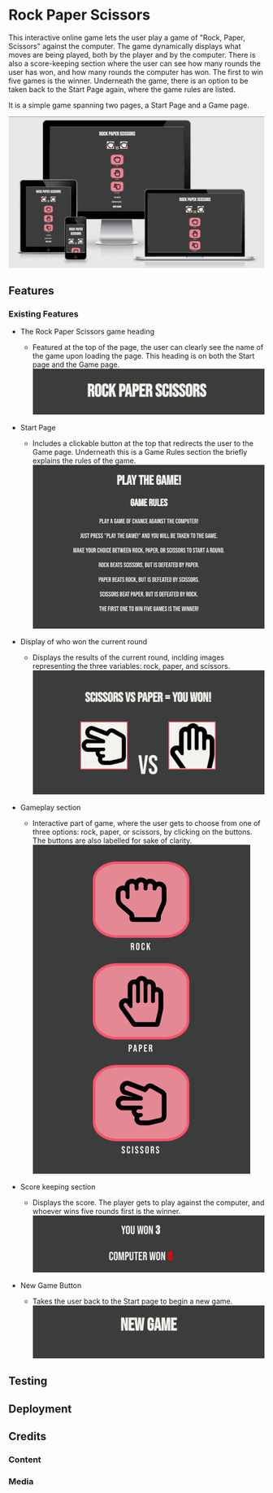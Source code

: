 # Rock Paper Scissors
This interactive online game lets the user play a game of "Rock, Paper, Scissors" against the computer. The game dynamically displays what moves are being played, both by the player and by the computer. There is also a score-keeping section where the user can see how many rounds the user has won, and how many rounds the computer has won. The first to win five games is the winner. Underneath the game, there is an option to be taken back to the Start Page again, where the game rules are listed.

It is a simple game spanning two pages, a Start Page and a Game page.

![Screenshot displaying the website on different screen sizes](/assets/images/responsive-p2.png)

## Features

### Existing Features
- The Rock Paper Scissors game heading
  - Featured at the top of the page, the user can clearly see the name of the game upon loading the page. This heading is on both the Start page and the Game page.
  ![Page heading](/assets/images/heading-p2.png)

- Start Page
  - Includes a clickable button at the top that redirects the user to the Game page. Underneath this is a Game Rules section the briefly explains the rules of the game.
 ![Start page features](/assets/images/start-page-p2.png)

- Display of who won the current round
  - Displays the results of the current round, inclding images representing the three variables: rock, paper, and scissors.
  ![shows who won the round](/assets/images/round-p2.png)
 
- Gameplay section
  - Interactive part of game, where the user gets to choose from one of three options: rock, paper, or scissors, by clicking on the buttons. The buttons are also labelled for sake of clarity.
    ![Game section](/assets/images/gameplay-p2.png)

- Score keeping section
  - Displays the score. The player gets to play against the computer, and whoever wins five rounds first is the winner.
   ![Score section](/assets/images/score-p2.png)

 - New Game Button
   - Takes the user back to the Start page to begin a new game.
   ![New Game button](/assets/images/newgame-p2.png)

## Testing


## Deployment

## Credits
### Content

### Media
